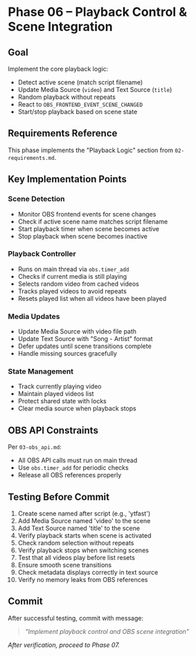 # Phase 06 – Playback Control & Scene Integration

## Goal
Implement the core playback logic:

- Detect active scene (match script filename)
- Update Media Source (`video`) and Text Source (`title`)
- Random playback without repeats
- React to `OBS_FRONTEND_EVENT_SCENE_CHANGED`
- Start/stop playback based on scene state

## Requirements Reference
This phase implements the "Playback Logic" section from `02-requirements.md`.

## Key Implementation Points

### Scene Detection
- Monitor OBS frontend events for scene changes
- Check if active scene name matches script filename
- Start playback timer when scene becomes active
- Stop playback when scene becomes inactive

### Playback Controller
- Runs on main thread via `obs.timer_add`
- Checks if current media is still playing
- Selects random video from cached videos
- Tracks played videos to avoid repeats
- Resets played list when all videos have been played

### Media Updates
- Update Media Source with video file path
- Update Text Source with "Song - Artist" format
- Defer updates until scene transitions complete
- Handle missing sources gracefully

### State Management
- Track currently playing video
- Maintain played videos list
- Protect shared state with locks
- Clear media source when playback stops

## OBS API Constraints
Per `03-obs_api.md`:
- All OBS API calls must run on main thread
- Use `obs.timer_add` for periodic checks
- Release all OBS references properly

## Testing Before Commit
1. Create scene named after script (e.g., 'ytfast')
2. Add Media Source named 'video' to the scene
3. Add Text Source named 'title' to the scene
4. Verify playback starts when scene is activated
5. Check random selection without repeats
6. Verify playback stops when switching scenes
7. Test that all videos play before list resets
8. Ensure smooth scene transitions
9. Check metadata displays correctly in text source
10. Verify no memory leaks from OBS references

## Commit
After successful testing, commit with message:  
> *"Implement playback control and OBS scene integration"*

*After verification, proceed to Phase 07.*